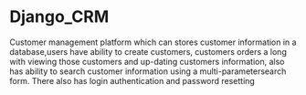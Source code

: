 # Django_CRM

Customer management platform which can stores customer information in a database,users have ability to create customers, customers orders a long with viewing those customers and up-dating customers information, also has ability to search customer information using a multi-parametersearch form.
There also has login authentication and password resetting

